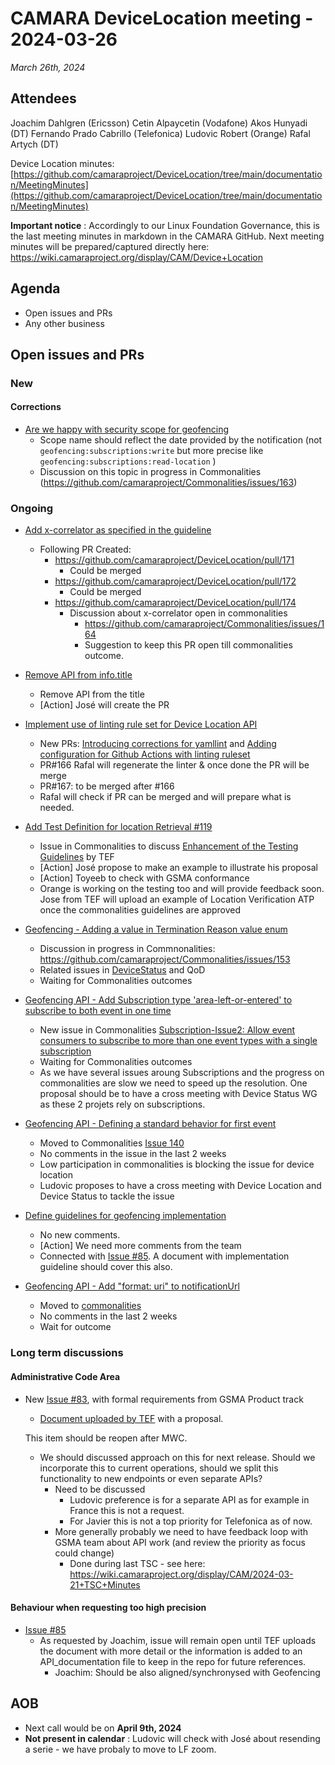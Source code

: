 # CAMARA DeviceLocation meeting - 2024-03-26

*March 26th, 2024*

## Attendees

Joachim Dahlgren (Ericsson)
Cetin Alpaycetin (Vodafone)
Akos Hunyadi (DT)
Fernando Prado Cabrillo (Telefonica)
Ludovic Robert (Orange)
Rafal Artych (DT)
  

Device Location minutes: [https://github.com/camaraproject/DeviceLocation/tree/main/documentation/MeetingMinutes](https://github.com/camaraproject/DeviceLocation/tree/main/documentation/MeetingMinutes)

**Important notice** : Accordingly to our Linux Foundation Governance, this is the last meeting minutes in markdown in the CAMARA GitHub. Next meeting minutes will be prepared/captured directly here: https://wiki.camaraproject.org/display/CAM/Device+Location 




## Agenda

* Open issues and PRs
* Any other business
  
## Open issues and PRs 

### New

#### Corrections


* [Are we happy with security scope for geofencing](https://github.com/camaraproject/DeviceLocation/issues/173)
  - Scope name should reflect the date provided by the notification (not `geofencing:subscriptions:write` but more precise like `geofencing:subscriptions:read-location` )
  - Discussion on this topic in progress in Commonalities (https://github.com/camaraproject/Commonalities/issues/163)


### Ongoing

* [Add x-correlator as specified in the guideline](https://github.com/camaraproject/DeviceLocation/issues/160)
  - Following PR Created:
    - https://github.com/camaraproject/DeviceLocation/pull/171 
        - Could be merged
    - https://github.com/camaraproject/DeviceLocation/pull/172
        - Could be merged
    - https://github.com/camaraproject/DeviceLocation/pull/174 
      - Discussion about x-correlator open in commonalities 
        - https://github.com/camaraproject/Commonalities/issues/164
        - Suggestion to keep this PR open till commonalities outcome.


* [Remove API from info.title](https://github.com/camaraproject/DeviceLocation/issues/169)
  - Remove API from the title
  - [Action] José will create the PR


* [Implement use of linting rule set for Device Location API](https://github.com/camaraproject/DeviceLocation/issues/125)
  - New PRs: [Introducing corrections for yamllint](https://github.com/camaraproject/DeviceLocation/pull/166) and [Adding configuration for Github Actions with linting ruleset](https://github.com/camaraproject/DeviceLocation/pull/167)
  - PR#166 Rafal will regenerate the linter & once done the PR will be merge
  - PR#167: to be merged after #166
  - Rafal will check if PR can be merged and will prepare what is needed.

* [Add Test Definition for location Retrieval #119](https://github.com/camaraproject/DeviceLocation/pull/119/files)
  - Issue in Commonalities to discuss [Enhancement of the Testing Guidelines](https://github.com/camaraproject/Commonalities/issues/158) by TEF 
  - [Action] José propose to make an example to illustrate his proposal
  - [Action] Toyeeb to check with GSMA conformance
  - Orange is working on the testing too and will provide feedback soon. Jose from TEF will upload an example of Location Verification ATP once the commonalities guidelines are approved

* [Geofencing - Adding a value in Termination Reason value enum](https://github.com/camaraproject/DeviceLocation/issues/141)
  - Discussion in progress in Commnonalities: https://github.com/camaraproject/Commonalities/issues/153 
  - Related issues in [DeviceStatus](https://github.com/camaraproject/DeviceStatus/issues/117) and QoD
  - Waiting for Commonalities outcomes


* [Geofencing API - Add Subscription type 'area-left-or-entered' to subscribe to both event in one time](https://github.com/camaraproject/DeviceLocation/issues/138)
  - New issue in Commonalities [Subscription-Issue2: Allow event consumers to subscribe to more than one event types with a single subscription](https://github.com/camaraproject/Commonalities/issues/154)
  - Waiting for Commonalities outcomes
  - As we have several issues aroung Subscriptions and the progress on commonalities are slow we need to speed up the resolution. One proposal should be to have a cross meeting with Device Status WG as these 2 projets rely on subscriptions.

* [Geofencing API - Defining a standard behavior for first event](https://github.com/camaraproject/DeviceLocation/issues/124)
  - Moved to Commonalities [Issue 140](https://github.com/camaraproject/Commonalities/issues/140)
  - No comments in the issue in the last 2 weeks
  - Low participation in commonalities is blocking the issue for device location
  - Ludovic proposes to have a cross meeting with Device Location and Device Status to tackle the issue


* [Define guidelines for geofencing implementation](https://github.com/camaraproject/DeviceLocation/issues/133)
  - No new comments. 
  - [Action] We need more comments from the team
  - Connected with [Issue #85](https://github.com/camaraproject/DeviceLocation/issues/85). A document with implementation guideline should cover this also.

* [Geofencing API - Add "format: uri" to notificationUrl](https://github.com/camaraproject/DeviceLocation/issues/118)
  - Moved to [commonalities](https://github.com/camaraproject/Commonalities/issues/93)
  - No comments in the last 2 weeks
  - Wait for outcome

### Long term discussions

#### Administrative Code Area

* New [Issue #83](https://github.com/camaraproject/DeviceLocation/issues/83), with formal requirements from GSMA Product track
  - [Document uploaded by TEF](https://github.com/camaraproject/DeviceLocation/files/12856149/AdminCode.Proposal.-.Draft_20230926.docx) with a proposal. 

  This item should be reopen after MWC.

  - We should discussed approach on this for next release. Should we incorporate this to current operations, should we split this functionality to new endpoints or even separate APIs?
    - Need to be discussed
      - Ludovic preference is for a separate API as for example in France this is not a request.
      - For Javier this is not a top priority for Telefonica as of now.
    - More generally probably we need to have feedback loop with GSMA team about API work (and review the priority as focus could change)
      - Done during last TSC - see here: https://wiki.camaraproject.org/display/CAM/2024-03-21+TSC+Minutes

#### Behaviour when requesting too high precision

* [Issue #85](https://github.com/camaraproject/DeviceLocation/issues/85)
  - As requested by Joachim, issue will remain open until TEF uploads the document with more detail or the information is added to an API_documentation file to keep in the repo for future references.
    - Joachim: Should be also aligned/synchronysed with Geofencing

## AOB

<p>

- Next call would be on **April 9th, 2024**
- **Not present in calendar** : Ludovic will check with José about resending a serie - we have probaly to move to LF zoom.


<p>
